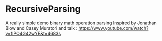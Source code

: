 # RecursiveParsing

A really simple demo binary math operation parsing
Inspired by Jonathan Blow and Casey Muratori and talk : https://www.youtube.com/watch?v=fIPO4G42wYE&t=4683s

